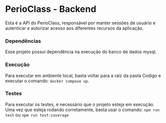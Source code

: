 # PerioClass - Backend

Esta é a API do PerioClass, responsável por manter sessões de usuário e autenticar e autorizar acesso aos diferentes recursos da aplicação.

### Dependências

Esse projeto possui dependência na execução do banco de dados mysql.

### Execução

Para executar em ambiente local, basta voltar para a raiz da pasta Codigo e executar o comando:
`docker compose up`.

### Testes

Para executar os testes, é necessário que o projeto esteja em execução. Uma vez que esteja rodando corretamente, basta usar o comando:
`npm run test` ou `npm run test:coverage`
